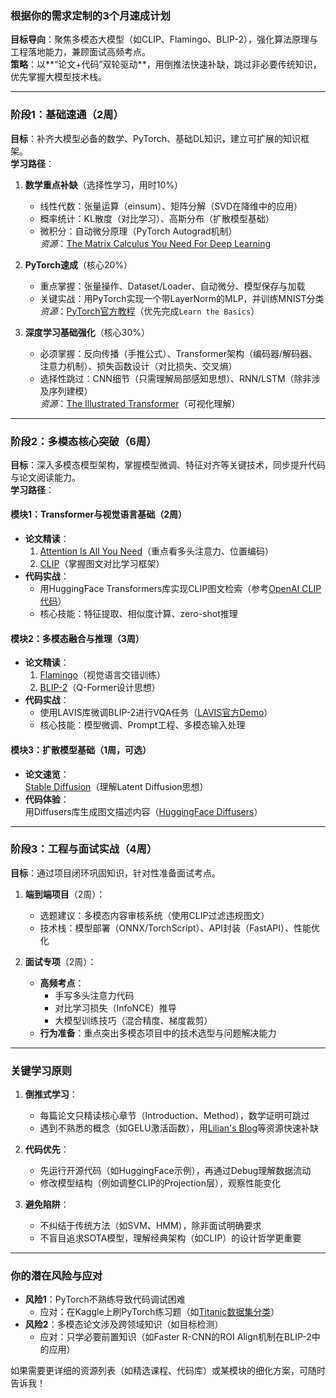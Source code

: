 

### **根据你的需求定制的3个月速成计划**  
**目标导向**：聚焦多模态大模型（如CLIP、Flamingo、BLIP-2），强化算法原理与工程落地能力，兼顾面试高频考点。  
**策略**：以**“论文+代码”双轮驱动**，用倒推法快速补缺，跳过非必要传统知识，优先掌握大模型技术栈。

---

### **阶段1：基础速通（2周）**  
**目标**：补齐大模型必备的数学、PyTorch、基础DL知识，建立可扩展的知识框架。  
**学习路径**：  
1. **数学重点补缺**（选择性学习，用时10%）  
   - 线性代数：张量运算（einsum）、矩阵分解（SVD在降维中的应用）  
   - 概率统计：KL散度（对比学习）、高斯分布（扩散模型基础）  
   - 微积分：自动微分原理（PyTorch Autograd机制）  
   *资源*：[The Matrix Calculus You Need For Deep Learning](https://arxiv.org/abs/1802.01528)  

2. **PyTorch速成**（核心20%）  
   - 重点掌握：张量操作、Dataset/Loader、自动微分、模型保存与加载  
   - 关键实战：用PyTorch实现一个带LayerNorm的MLP，并训练MNIST分类  
   *资源*：[PyTorch官方教程](https://pytorch.org/tutorials/)（优先完成`Learn the Basics`）  

3. **深度学习基础强化**（核心30%）  
   - 必须掌握：反向传播（手推公式）、Transformer架构（编码器/解码器、注意力机制）、损失函数设计（对比损失、交叉熵）  
   - 选择性跳过：CNN细节（只需理解局部感知思想）、RNN/LSTM（除非涉及序列建模）  
   *资源*：[The Illustrated Transformer](https://jalammar.github.io/illustrated-transformer/)（可视化理解）  

---

### **阶段2：多模态核心突破（6周）**  
**目标**：深入多模态模型架构，掌握模型微调、特征对齐等关键技术，同步提升代码与论文阅读能力。  
**学习路径**：  

#### **模块1：Transformer与视觉语言基础（2周）**  
- **论文精读**：  
  1. [Attention Is All You Need](https://arxiv.org/abs/1706.03762)（重点看多头注意力、位置编码）  
  2. [CLIP](https://arxiv.org/abs/2103.00020)（掌握图文对比学习框架）  
- **代码实战**：  
  - 用HuggingFace Transformers库实现CLIP图文检索（参考[OpenAI CLIP代码](https://github.com/openai/CLIP)）  
  - 核心技能：特征提取、相似度计算、zero-shot推理  

#### **模块2：多模态融合与推理（3周）**  
- **论文精读**：  
  1. [Flamingo](https://arxiv.org/abs/2204.14198)（视觉语言交错训练）  
  2. [BLIP-2](https://arxiv.org/abs/2301.12597)（Q-Former设计思想）  
- **代码实战**：  
  - 使用LAVIS库微调BLIP-2进行VQA任务（[LAVIS官方Demo](https://github.com/salesforce/LAVIS)）  
  - 核心技能：模型微调、Prompt工程、多模态输入处理  

#### **模块3：扩散模型基础（1周，可选）**  
- **论文速览**：  
  [Stable Diffusion](https://arxiv.org/abs/2112.10752)（理解Latent Diffusion思想）  
- **代码体验**：  
  用Diffusers库生成图文描述内容（[HuggingFace Diffusers](https://huggingface.co/docs/diffusers/index)）  

---

### **阶段3：工程与面试实战（4周）**  
**目标**：通过项目闭环巩固知识，针对性准备面试考点。  

1. **端到端项目**（2周）：  
   - 选题建议：多模态内容审核系统（使用CLIP过滤违规图文）  
   - 技术栈：模型部署（ONNX/TorchScript）、API封装（FastAPI）、性能优化  

2. **面试专项**（2周）：  
   - **高频考点**：  
     - 手写多头注意力代码  
     - 对比学习损失（InfoNCE）推导  
     - 大模型训练技巧（混合精度、梯度裁剪）  
   - **行为准备**：重点突出多模态项目中的技术选型与问题解决能力  

---

### **关键学习原则**  
1. **倒推式学习**：  
   - 每篇论文只精读核心章节（Introduction、Method），数学证明可跳过  
   - 遇到不熟悉的概念（如GELU激活函数），用[Lilian's Blog](https://lilianweng.github.io/)等资源快速补缺  

2. **代码优先**：  
   - 先运行开源代码（如HuggingFace示例），再通过Debug理解数据流动  
   - 修改模型结构（例如调整CLIP的Projection层），观察性能变化  

3. **避免陷阱**：  
   - 不纠结于传统方法（如SVM、HMM），除非面试明确要求  
   - 不盲目追求SOTA模型，理解经典架构（如CLIP）的设计哲学更重要  

---

### **你的潜在风险与应对**  
- **风险1**：PyTorch不熟练导致代码调试困难  
  - 应对：在Kaggle上刷PyTorch练习题（如[Titanic数据集分类](https://www.kaggle.com/code/yassineghouzam/introduction-to-cnn-keras-0-997-top-6)）  
- **风险2**：多模态论文涉及跨领域知识（如目标检测）  
  - 应对：只学必要前置知识（如Faster R-CNN的ROI Align机制在BLIP-2中的应用）  

如果需要更详细的资源列表（如精选课程、代码库）或某模块的细化方案，可随时告诉我！
